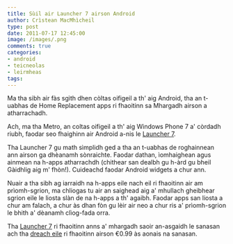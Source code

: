 ```yaml
---
title: Sùil air Launcher 7 airson Android
author: Crìstean MacMhìcheil
type: post
date: 2011-07-17 12:45:00
image: /images/.png
comments: true
categories:
- android
- teicneolas
- leirmheas
tags:
---
```


Ma tha sibh air fàs sgìth dhen còltas oifigeil a th' aig Android, tha an t-uabhas de Home Replacement apps ri fhaoitinn sa Mhargadh airson a atharrachadh.

<!--more-->

Ach, ma tha Metro, an coltas oifigeil a th' aig Windows Phone 7 a' còrdadh riubh, faodar seo fhaighinn air Android a-nis le [Launcher 7](https://web.archive.org/web/20160407223511/https://market.android.com/details?id=info.tikuwarez.launcher3&hl=en).

Tha Launcher 7 gu math sìmplidh ged a tha an t-uabhas de roghainnean ann airson ga dhèanamh sònraichte. Faodar dathan, ìomhaighean agus ainmean na h-apps atharrachdh (chithear san dealbh gu h-àrd gu bheil Gàidhlig aig m' fhòn!). Cuideachd faodar Android widgets a chur ann.

Nuair a tha sibh ag iarraidh na h-apps eile nach eil ri fhaoitinn air am prìomh-sgrion, ma chliogas tu air an saighead aig a' mhullach gheibhear sgrion eile le liosta slàn de na h-apps a th' agaibh. Faodar apps san liosta a chur am falach, a chur às dhan fòn gu lèir air neo a chur ris a' prìomh-sgrion le bhith a' dèanamh clìog-fada orra.

Tha [Launcher 7](https://web.archive.org/web/20160407223511/https://market.android.com/details?id=info.tikuwarez.launcher3&hl=en) ri fhaoitinn anns a' mhargadh saoir an-asgaidh le sanasan ach tha [dreach eile](https://web.archive.org/web/20160407223511/https://market.android.com/details?id=info.tikusoft.launcher7&feature=more_from_developer) ri fhaoitinn airson €0.99 às aonais na sanasan.
